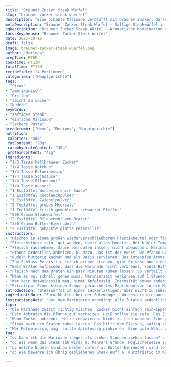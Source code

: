 ```yaml
---
title: "Brauner Zucker Steak Würfel"
slug: "brauner-zucker-steak-wuerfel"
description: "Eine pikante Marinade verblüfft mit braunem Zucker, daraus Steakstücke, die außen karamellisieren. Rotweinessig sorgt für Säure, während ein Spritzer Sojasauce der Originalwürze eine Wendung gibt. Schnell angebraten, zart innen, würzig außen. Zwiebelpulver gibt Tiefe, Knoblauch rundet ab. Butter-Nudeln als Basis, Petersilie frisch oben drauf. Techniken zum Erkennen von Garstufen, wie das Anfassen der Steakwürfel, statt Uhrzeit. Tipps beim Anbrennen der Zucker-Marinade. Perfekt, wenn die Pfanne qualmt, nicht zu hastig wenden, sonst keine Kruste. Mehr Biss beim Nachgaren durch Ruhenlassen. Raucharomen und zarte Süße im Gleichgewicht. Spart Zeit mit schneller Marinade und einfacher Herstellung."
metaDescription: "Brauner Zucker Steak Würfel – Saftige Steakwürfel in einer karamellisierten Marinade, perfekt für ein schnelles Dinner."
ogDescription: "Brauner Zucker Steak Würfel – Aromatische Kombination aus Zucker und Essig, zartes Steak und Butter-Nudeln als Basis."
focusKeyphrase: "Brauner Zucker Steak Würfel"
date: 2025-10-16
draft: false
image: brauner-zucker-steak-wuerfel.png
author: "Marlena"
prepTime: PT6M
cookTime: PT13M
totalTime: PT19M
recipeYield: "4 Portionen"
categories: ["Hauptgerichte"]
tags:
- "Steak"
- "amerikanisch"
- "Grillen"
- "leicht zu machen"
- "Nudeln"
keywords:
- "saftiges Steak"
- "einfache Marinade"
- "leckere Pasta"
breadcrumb: ["Home", "Recipes", "Hauptgerichte"]
nutrition: 
 calories: "480"
 fatContent: "20g"
 carbohydrateContent: "30g"
 proteinContent: "45g"
ingredients:
- "1/3 Tasse hellbrauner Zucker"
- "1/4 Tasse Ketchup"
- "1/4 Tasse Rotweinessig"
- "1/4 Tasse Sojasauce"
- "1/4 Tasse Pflanzenöl"
- "1/4 Tasse Wasser"
- "1 Esslöffel Worcestershire Sauce"
- "1 Esslöffel Knoblauchpulver"
- "1 Esslöffel Zwiebelpulver"
- "2 Teelöffel grobes Meersalz"
- "1 Teelöffel frisch gemahlener schwarzer Pfeffer"
- "900 Gramm Steakwürfel"
- "2 Esslöffel Pflanzenöl zum Braten"
- "350 Gramm Butter-Eiernudeln"
- "2 Esslöffel gehackte glatte Petersilie"
instructions:
- "Mischen in einem großen wiederverschließbaren Plastikbeutel oder flachem Behälter Zucker, Ketchup, Essig, Sojasauce, Öl, Wasser, Worcestershiresauce, Knoblauch- und Zwiebelpulver, Salz und Pfeffer gründlich. Nicht einfach nur reinschmeißen, sondern richtig aufschlagen, bis alles gut verbunden ist."
- "Fleischstücke rein, gut wenden, damit alles benetzt. Bei kühler Temperatur mindestens eine, höchstens sieben Stunden ziehen lassen. Mehr als acht keine gute Idee, Zucker 'gart' sonst das Fleisch zu weit."
- "Fleisch rausnehmen, Sauce abtropfen lassen, nicht abwaschen. Marinade wegschütten, nicht wiederverwenden – SUS-Potenzial. "
- "Pfanne ordentlich anheizen, Öl dazu. Das ist der Punkt, wo Pfanne Geräusche macht, richtig heiß zischt. Fleisch in 2-3 Chargen anbraten, damit Temperatur nicht einbricht. Je nach Vorliebe 2-4 Minuten pro Seite. Für medium-rare außen deutlich braun, Innen saftig. Für mehr Gargrad noch 1-2 Minuten dranhängen, aber nicht zu oft wenden."
- "Nudeln butterig kochen und als Basis servieren. Das intensive Aroma von Butter ergänzt die süßliche Karamellschicht vom Steak."
- "Zum Schluss Petersilie frisch drüber streuen, gibt Frische und sieht aus. Aufpasst, nicht zu früh. Verliert sonst Farbe."
- "Beim Braten aufpassen, dass die Marinade nicht verbrennt, sonst Bitterstoffe. Wenn Zucker zu schnell braun wird, Hitze reduzieren und öfter wenden. Vorher Öl gut verteilen, damit nichts anklebt."
- "Fleisch nach dem Braten ein paar Minuten ruhen lassen. So verteilt sich der Saft besser, weniger trocken."
- "Wenn es mal schnell gehen muss, Marinierzeit verkürzen auf 1 Stunde, dann aber auf Sofort-Braten achten, weil Zucker noch nicht richtig eingezogen."
- "Wer kein Rotweinessig mag, nimmt Apfelessig. Intensität etwas anders, aber gute Balance."
- "Extratipp: Einen kleinen Schuss geräuchertes Paprikapulver in die Marinade, gibt mehr Tiefe und rauchige Note."
introduction: "Steakwürfel in einer zuckerlastigen, aber nicht zu süßen Marinade. Die Kombination aus dunklem Zucker, Ketchup und Essig gibt einen interessanten Kontrast. Fleisch nimmt viel Geschmack auf, saftig bleiben, außen karamellig. Anbraten muss heiß sein, nicht überfüllen, sonst nur dünne Wasserschicht entsteht, kein richtiges Rösten. Schneidet man die Stücke zu dick, braucht’s länger. Besser kleine Würfel, so dass Außen knusprig, Innen noch zart. Nudeln als Unterlage, weil sie die Sauce aufsaugen. Topping aus frischer Petersilie als optischer und geschmacklicher Frischekick. Jede Zutat hat Zweck, vom Umami der Worcestershiresauce bis zur Süße und Säure. Für Profi- und Hobbyköche gleichermassen spannend. Probieren lohnt sich. Timing ist entscheidend – zu frühes Rühren entfernt Bräunung, zu langes Garen macht zäh."
ingredientsNote: "Zurückhalten bei der Salzmenge – Worcestershiresauce bringt Würze, zu viel Salz kann Fleisch trocken machen. Statt Pflanzenöl kann man hochwertiges Sonnenblumenöl nehmen, das hat neutralen Geschmack. Wasser rein für die richtige Marinadenkonsistenz, ohne wird zu dick. Ersatzweise Apfelessig anstatt Rotweinessig erlaubt, milder. Ketchuparten unterscheiden sich stark: Viele haben Zucker, Sauce wirkt süßer, bei eigenem Kommando eher Tomatenmark mit wenig Zucker und Schuss mehr Essig mischen. Kräuter können später auch frisch in der Pfanne angeröstet werden, statt Petersilie kann man auch Koriander probieren. Knoblauchpulver fermentiert intensiver als frischer Knoblauch, daran erkenne ich Qualität. Zwiebelpulver sollte wirklich fein sein, keine Stückchen, sonst verbrennen sie schnell. Beim Gemüseöl auf Rauchpunkt achten, Rapsöl ist da auch super. Wer experimentieren will, gibt Rauchsalz anstatt normalem Salz, auch Chili ergänzt sich zum Karamellaroma."
instructionsNote: "Vor dem Marinieren unbedingt alle Zutaten ordentlich vermischen, sonst liegt der Zucker unten, wird ungleichmäßig. Fleisch nicht zu lange im Wasserbad baden, sonst verwässert Marinade. Beim Abtropfen den Beutel nicht drücken. Hitze der Pfanne entscheidet über Kruste. Zu kalt, nur kochen, nicht braten. Zu heiß und zu wenig Öl – Anbrennen garantiert. Ich mache 2-3 Portionen, damit Fleisch nicht dampft. Spätestens, wenn das Fleisch Farbe annimmt, nicht mehr zu oft bewegen – man will Röststoffe, kein Dünsten. Geräusche der Pfanne – deutliches Knistern signalisiert braune Kruste. Nach dem Braten ruhen lassen, Deckel drauf, dampft nach, Kontrast von warm und saftig bleibt. Nudeln in Butter schwenken bringt Geschmack, nicht nur Wassergekoche. Petersilie kurz vor dem Servieren darüber, zu früh verwelkt. Fingerprobe fürs Steak: fest aber federnd, ist medium-rare. Wenn Fleisch zäh, zu lang gegart oder schlechte Fleischqualität. Im Zweifelsfall lieber etwas roh als trocken. Beim Einsetzen von Nebenarbeiten wie Nudeln kochen oder Kräuter schneiden hilft Zeit. Wenig Equipment, große Pfanne, Plastikbeutel, Eiernudeln, das reicht. Man hat Zeit, sich um anderes Essen oder Tisch zu kümmern."
tips:
- "Die Marinade zuerst richtig mischen. Zucker nicht einfach reinkippen. Mischen bis es gleichmäßig aussieht. Das hilft dem Geschmack. Vorher alle Dinge bereitstellen; Zutaten nicht eins nach dem anderen suchen."
- "Beim Anbraten die Pfanne gut vorheizen. Heiß sollte sie sein. Das Zischen beim Fleisch ist ein gutes Zeichen. Fleisch in zwei bis drei Chargen braten, bessere Kruste. Wenn man die Pfanne überlädt, gibt's nur Dampf."
- "Wenn Zucker anbrennt, Hitze reduzieren. Nicht zu früh wenden. Eine gute Kruste erfordert Geduld. Öl gut verteilen, damit es nicht anklebt. Lieber nach einer goldbraunen Kruste schauen als nach Zeit."
- "Steak nach dem Braten ruhen lassen. Das hilft dem Fleisch, saftig zu bleiben. Wenn es fest wird, ist es wahrscheinlich zu lange gegart. Fingerprobe ist wichtig. Zart ist das Ziel."
- "Wer Rotweinessig mag, sollte Apfelessig probieren. Eine gute Wahl, wenn man es mild mag. Experimentieren bringt Vielfalt. Alkoholhaltige Essige bringen andere Nuancen."
faq:
- "q: Kann ich die Marinade länger als sieben Stunden ziehen lassen? a: Lieber nicht, Zucker könnte zu viel auf Fleisch wirken. Auch nicht zu kurz, damit die Aromen durchdringen können."
- "q: Was wenn das Steak zäh wird? a: Mehrere Gründe. Möglicherweise zu lange gekocht oder nicht die beste Fleischqualität. Frühzeitig testen ist klug."
- "q: Welche Nudeln sind am besten dafür? a: Butter-Eiernudeln sind toll. Sie nehmen Geschmack auf. Auch andere Varianten probieren. Wichtig ist, sie nicht zu trocken zu machen."
- "q: Wie bewahre ich übrig gebliebenes Steak auf? a: Kurzfristig im Kühlschrank. Besser teilweise einfrieren. Aufpassen, dass die Textur bleibt. Nicht zu lange lagern."

---
```

